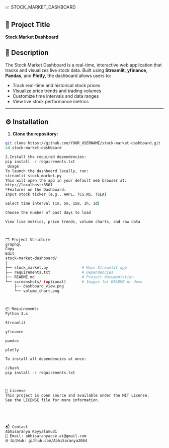 📈 STOCK_MARKET_DASHBOARD

## 📝 Project Title
**Stock Market Dashboard**

## 📌 Description
The Stock Market Dashboard is a real-time, interactive web application that tracks and visualizes live stock data. Built using **Streamlit**, **yfinance**, **Pandas**, and **Plotly**, the dashboard allows users to:

- Track real-time and historical stock prices
- Visualize price trends and trading volumes
- Customize time intervals and data ranges
- View live stock performance metrics

---

## ⚙️ Installation

1. **Clone the repository:**

```bash
git clone https://github.com/YOUR_USERNAME/stock-market-dashboard.git
cd stock-market-dashboard

2.Install the required dependencies:
pip install -r requirements.txt
 Usage
To launch the dashboard locally, run:
streamlit stock_market.py
This will open the app in your default web browser at:
http://localhost:8501
*Features on the Dashboard:
Input stock ticker (e.g., AAPL, TCS.NS, TSLA)

Select time interval (1m, 5m, 15m, 1h, 1d)

Choose the number of past days to load

View live metrics, price trends, volume charts, and raw data



🗂️ Project Structure
graphql
Copy
Edit
stock-market-dashboard/
│
├── stock_market.py               # Main Streamlit app
├── requirements.txt              # Dependencies
├── README.md                     # Project documentation
└── screenshots/ (optional)       # Images for README or demo
    ├── dashboard_view.png
    └── volume_chart.png



📦 Requirements
Python 3.x

Streamlit

yfinance

pandas

plotly

To install all dependencies at once:

//bash
pip install -r requirements.txt



📄 License
This project is open source and available under the MIT License.
See the LICENSE file for more information.





📬 Contact
Abhisaranya Koyyalamudi
📧 Email: abhisaranyacse.ai@gmail.com
🌐 GitHub: github.com/AbhiSaranya2004
